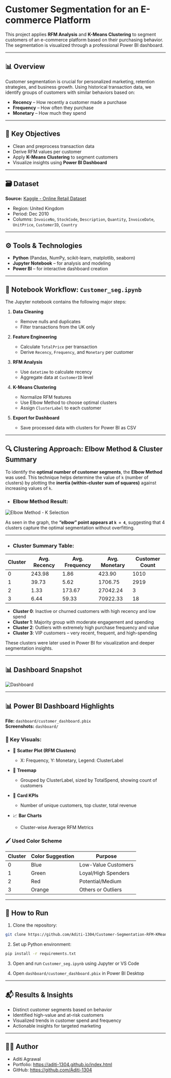 # Customer Segmentation for an E-commerce Platform

This project applies **RFM Analysis** and **K-Means Clustering** to segment customers of an e-commerce platform based on their purchasing behavior. The segmentation is visualized through a professional Power BI dashboard.

---

## 📊 Overview

Customer segmentation is crucial for personalized marketing, retention strategies, and business growth. Using historical transaction data, we identify groups of customers with similar behaviors based on:

- **Recency** – How recently a customer made a purchase
- **Frequency** – How often they purchase
- **Monetary** – How much they spend

---

## 🧠 Key Objectives

- Clean and preprocess transaction data
- Derive RFM values per customer
- Apply **K-Means Clustering** to segment customers
- Visualize insights using **Power BI Dashboard**

---

## 🗃️ Dataset

**Source:** [Kaggle - Online Retail Dataset](https://www.kaggle.com/datasets/hellbuoy/online-retail-customer-clustering)

- Region: United Kingdom
- Period: Dec 2010
- Columns: `InvoiceNo`, `StockCode`, `Description`, `Quantity`, `InvoiceDate`, `UnitPrice`, `CustomerID`, `Country`

---

## ⚙️ Tools & Technologies

- **Python** (Pandas, NumPy, scikit-learn, matplotlib, seaborn)
- **Jupyter Notebook** – for analysis and modeling
- **Power BI** – for interactive dashboard creation

---

## 📘 Notebook Workflow: `Customer_seg.ipynb`

The Jupyter notebook contains the following major steps:

1. **Data Cleaning**

   - Remove nulls and duplicates
   - Filter transactions from the UK only

2. **Feature Engineering**

   - Calculate `TotalPrice` per transaction
   - Derive `Recency`, `Frequency`, and `Monetary` per customer

3. **RFM Analysis**

   - Use `datetime` to calculate recency
   - Aggregate data at `CustomerID` level

4. **K-Means Clustering**

   - Normalize RFM features
   - Use Elbow Method to choose optimal clusters
   - Assign `ClusterLabel` to each customer

5. **Export for Dashboard**
   - Save processed data with clusters for Power BI as CSV

---

## 🔍 Clustering Approach: Elbow Method & Cluster Summary

To identify the **optimal number of customer segments**, the **Elbow Method** was used. This technique helps determine the value of `k` (number of clusters) by plotting the **inertia (within-cluster sum of squares)** against increasing values of `k`.

- ### Elbow Method Result:

![Elbow Method - K Selection](images/analysis.png)

As seen in the graph, the **“elbow” point appears at `k = 4`**, suggesting that 4 clusters capture the optimal segmentation without overfitting.

---

- ### Cluster Summary Table:

| Cluster | Avg. Recency | Avg. Frequency | Avg. Monetary | Customer Count |
| ------- | ------------ | -------------- | ------------- | -------------- |
| 0       | 243.98       | 1.86           | 423.90        | 1010           |
| 1       | 39.73        | 5.62           | 1706.75       | 2919           |
| 2       | 1.33         | 173.67         | 27042.24      | 3              |
| 3       | 6.44         | 59.33          | 70922.33      | 18             |

- **Cluster 0**: Inactive or churned customers with high recency and low spend
- **Cluster 1**: Majority group with moderate engagement and spending
- **Cluster 2**: Outliers with extremely high purchase frequency and value
- **Cluster 3**: VIP customers – very recent, frequent, and high-spending

These clusters were later used in Power BI for visualization and deeper segmentation insights.

---

## 📊 Dashboard Snapshot

![Dashboard](images/dashboard.png)

---

## 📊 Power BI Dashboard Highlights

**File:** `dashboard/customer_dashboard.pbix`  
**Screenshots:** `dashboard/`

### 🔹 Key Visuals:

- 📍 **Scatter Plot (RFM Clusters)**

  - X: Frequency, Y: Monetary, Legend: ClusterLabel

- 🧱 **Treemap**

  - Grouped by ClusterLabel, sized by TotalSpend, showing count of customers

- 📅 **Card KPIs**

  - Number of unique customers, top cluster, total revenue

- 📈 **Bar Charts**
  - Cluster-wise Average RFM Metrics

### 🖌️ Used Color Scheme

| Cluster | Color Suggestion | Purpose             |
| ------- | ---------------- | ------------------- |
| 0       | Blue             | Low-Value Customers |
| 1       | Green            | Loyal/High Spenders |
| 2       | Red              | Potential/Medium    |
| 3       | Orange           | Others or Outliers  |

---

## 🚀 How to Run

1. Clone the repository:

```bash
git clone https://github.com/Aditi-1304/Customer-Segmentation-RFM-KMeans.git
```

2. Set up Python environment:

```bash
pip install -r requirements.txt
```

3. Open and run `Customer_seg.ipynb` using Jupyter or VS Code

4. Open `dashboard/customer_dashboard.pbix` in Power BI Desktop

---

## 📬 Results & Insights

- Distinct customer segments based on behavior
- Identified high-value and at-risk customers
- Visualized trends in customer spend and frequency
- Actionable insights for targeted marketing

---

## 🙋‍♀️ Author

- Aditi Agrawal
- Portfolio: https://aditi-1304.github.io/index.html
- GitHub: https://github.com/Aditi-1304
